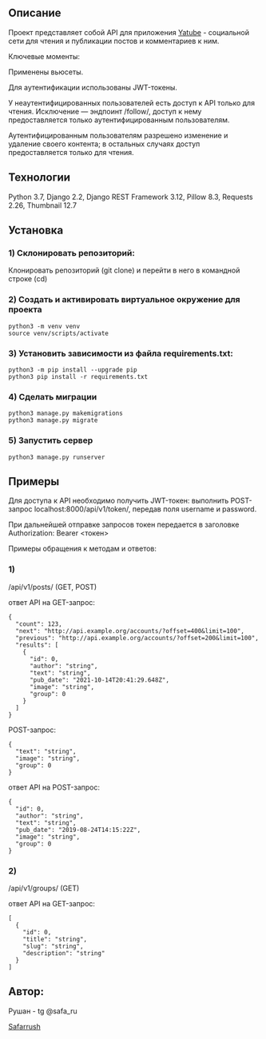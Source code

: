 ## Описание

Проект представляет собой API для приложения [Yatube](https://github.com/Safarrush/hw05_final.git) - социальной сети для чтения и публикации постов и комментариев к ним.

Ключевые моменты:

Применены вьюсеты.

Для аутентификации использованы JWT-токены.

У неаутентифицированных пользователей есть доступ к API только для чтения. Исключение — эндпоинт /follow/, доступ к нему предоставляется только аутентифицированным пользователям. 

Аутентифицированным пользователям разрешено изменение и удаление своего контента; в остальных случаях доступ предоставляется только для чтения.

## Технологии
Python 3.7, Django 2.2, Django REST Framework 3.12, Pillow 8.3, Requests 2.26, Thumbnail 12.7

## Установка

### 1) Склонировать репозиторий:
Клонировать репозиторий (git clone) и перейти в него в командной строке (cd)

### 2) Создать и активировать виртуальное окружение для проекта
```
python3 -m venv venv
source venv/scripts/activate
```
### 3) Установить зависимости из файла requirements.txt:
```
python3 -m pip install --upgrade pip
python3 pip install -r requirements.txt
```
### 4) Сделать миграции
```
python3 manage.py makemigrations
python3 manage.py migrate
```
### 5) Запустить сервер
```
python3 manage.py runserver
```
## Примеры

Для доступа к API необходимо получить JWT-токен: выполнить POST-запрос localhost:8000/api/v1/token/, передав поля username и password.

При дальнейшей отправке запросов токен передается в заголовке Authorization: Bearer <токен>

Примеры обращения к методам и ответов:

### 1) 

/api/v1/posts/ (GET, POST) 

ответ API на GET-запрос: 

 
```
{ 
  "count": 123, 
  "next": "http://api.example.org/accounts/?offset=400&limit=100", 
  "previous": "http://api.example.org/accounts/?offset=200&limit=100", 
  "results": [ 
    { 
      "id": 0, 
      "author": "string", 
      "text": "string", 
      "pub_date": "2021-10-14T20:41:29.648Z", 
      "image": "string", 
      "group": 0 
    } 
  ] 
} 
```

POST-запрос: 
 
```
{ 
  "text": "string", 
  "image": "string", 
  "group": 0 
} 
```
ответ API на POST-запрос: 
 
```
{ 
  "id": 0, 
  "author": "string", 
  "text": "string", 
  "pub_date": "2019-08-24T14:15:22Z", 
  "image": "string", 
  "group": 0 
} 
```
### 2) 

/api/v1/groups/ (GET) 

ответ API на GET-запрос: 
 
```
[ 
  { 
    "id": 0, 
    "title": "string", 
    "slug": "string", 
    "description": "string" 
  } 
] 
```
Автор:
----------
Рушан - tg @safa_ru

[Safarrush](https://github.com/Safarrush)
